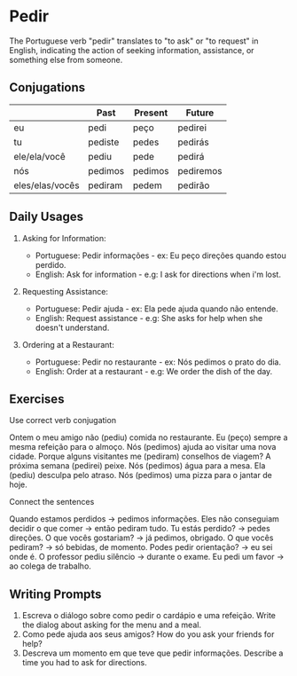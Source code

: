 # Pedir

The Portuguese verb "pedir" translates to "to ask" or "to request" in English, indicating the action of seeking information, assistance, or something else from someone.

## Conjugations

|                 | Past    | Present | Future    |
| --------------- | ------- | ------- | --------- |
| eu              | pedi    | peço    | pedirei   |
| tu              | pediste | pedes   | pedirás   |
| ele/ela/você    | pediu   | pede    | pedirá    |
| nós             | pedimos | pedimos | pediremos |
| eles/elas/vocês | pediram | pedem   | pedirão   |

## Daily Usages

1. Asking for Information:

   - Portuguese: Pedir informações - ex: Eu peço direções quando estou perdido.
   - English: Ask for information - e.g: I ask for directions when i'm lost.

2. Requesting Assistance:

   - Portuguese: Pedir ajuda - ex: Ela pede ajuda quando não entende.
   - English: Request assistance - e.g: She asks for help when she doesn't understand.

3. Ordering at a Restaurant:

   - Portuguese: Pedir no restaurante - ex: Nós pedimos o prato do dia.
   - English: Order at a restaurant - e.g: We order the dish of the day.

## Exercises

Use correct verb conjugation

Ontem o meu amigo não (pediu) comida no restaurante.
Eu (peço) sempre a mesma refeição para o almoço.
Nós (pedimos) ajuda ao visitar uma nova cidade.
Porque alguns visitantes me (pediram) conselhos de viagem?
A próxima semana (pedirei) peixe.
Nós (pedimos) água para a mesa.
Ela (pediu) desculpa pelo atraso.
Nós (pedimos) uma pizza para o jantar de hoje.

Connect the sentences

Quando estamos perdidos -> pedimos informações.
Eles não conseguiam decidir o que comer -> então pediram tudo.
Tu estás perdido? -> pedes direções.
O que vocês gostariam? -> já pedimos, obrigado.
O que vocês pediram? -> só bebidas, de momento.
Podes pedir orientação? -> eu sei onde é.
O professor pediu silêncio -> durante o exame.
Eu pedi um favor -> ao colega de trabalho.

## Writing Prompts

1. Escreva o diálogo sobre como pedir o cardápio e uma refeição. Write the dialog about asking for the menu and a meal.
2. Como pede ajuda aos seus amigos? How do you ask your friends for help?
3. Descreva um momento em que teve que pedir informações. Describe a time you had to ask for directions.
